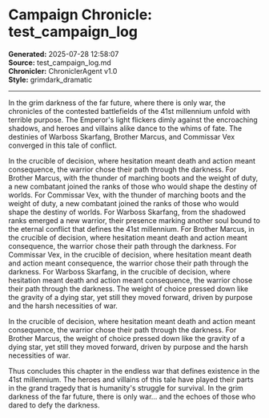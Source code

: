 # Campaign Chronicle: test_campaign_log

**Generated:** 2025-07-28 12:58:07  
**Source:** test_campaign_log.md  
**Chronicler:** ChroniclerAgent v1.0  
**Style:** grimdark_dramatic  

---

In the grim darkness of the far future, where there is only war, the chronicles of the contested battlefields of the 41st millennium unfold with terrible purpose. The Emperor's light flickers dimly against the encroaching shadows, and heroes and villains alike dance to the whims of fate. The destinies of Warboss Skarfang, Brother Marcus, and Commissar Vex converged in this tale of conflict.

In the crucible of decision, where hesitation meant death and action meant consequence, the warrior chose their path through the darkness. For Brother Marcus, with the thunder of marching boots and the weight of duty, a new combatant joined the ranks of those who would shape the destiny of worlds. For Commissar Vex, with the thunder of marching boots and the weight of duty, a new combatant joined the ranks of those who would shape the destiny of worlds. For Warboss Skarfang, from the shadowed ranks emerged a new warrior, their presence marking another soul bound to the eternal conflict that defines the 41st millennium. For Brother Marcus, in the crucible of decision, where hesitation meant death and action meant consequence, the warrior chose their path through the darkness. For Commissar Vex, in the crucible of decision, where hesitation meant death and action meant consequence, the warrior chose their path through the darkness. For Warboss Skarfang, in the crucible of decision, where hesitation meant death and action meant consequence, the warrior chose their path through the darkness. The weight of choice pressed down like the gravity of a dying star, yet still they moved forward, driven by purpose and the harsh necessities of war. 

In the crucible of decision, where hesitation meant death and action meant consequence, the warrior chose their path through the darkness. For Brother Marcus, the weight of choice pressed down like the gravity of a dying star, yet still they moved forward, driven by purpose and the harsh necessities of war.

Thus concludes this chapter in the endless war that defines existence in the 41st millennium. The heroes and villains of this tale have played their parts in the grand tragedy that is humanity's struggle for survival. In the grim darkness of the far future, there is only war... and the echoes of those who dared to defy the darkness.